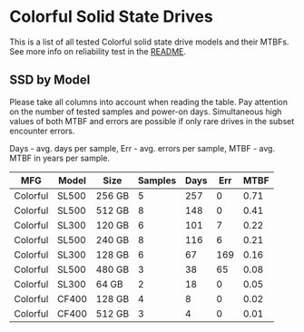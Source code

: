 Colorful Solid State Drives
===========================

This is a list of all tested Colorful solid state drive models and their MTBFs. See
more info on reliability test in the [README](https://github.com/linuxhw/SMART).

SSD by Model
------------

Please take all columns into account when reading the table. Pay attention on the
number of tested samples and power-on days. Simultaneous high values of both MTBF
and errors are possible if only rare drives in the subset encounter errors.

Days - avg. days per sample,
Err  - avg. errors per sample,
MTBF - avg. MTBF in years per sample.

| MFG       | Model              | Size   | Samples | Days  | Err   | MTBF |
|-----------|--------------------|--------|---------|-------|-------|------|
| Colorful  | SL500              | 256 GB | 5       | 257   | 0     | 0.71   |
| Colorful  | SL500              | 512 GB | 8       | 148   | 0     | 0.41   |
| Colorful  | SL300              | 120 GB | 6       | 101   | 7     | 0.22   |
| Colorful  | SL500              | 240 GB | 8       | 116   | 6     | 0.21   |
| Colorful  | SL300              | 128 GB | 6       | 67    | 169   | 0.16   |
| Colorful  | SL500              | 480 GB | 3       | 38    | 65    | 0.08   |
| Colorful  | SL300              | 64 GB  | 2       | 18    | 0     | 0.05   |
| Colorful  | CF400              | 128 GB | 4       | 8     | 0     | 0.02   |
| Colorful  | CF400              | 512 GB | 3       | 4     | 0     | 0.01   |
